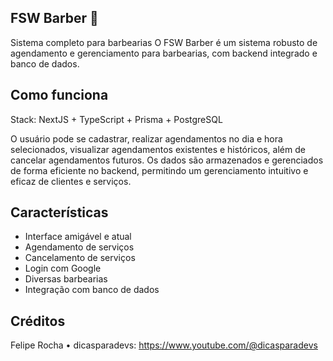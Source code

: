## FSW Barber 💈

Sistema completo para barbearias
O FSW Barber é um sistema robusto de agendamento e gerenciamento para barbearias, com backend integrado e banco de dados.

## Como funciona

Stack: NextJS + TypeScript + Prisma + PostgreSQL

O usuário pode se cadastrar, realizar agendamentos no dia e hora selecionados, visualizar agendamentos existentes e históricos, além de cancelar agendamentos futuros. Os dados são armazenados e gerenciados de forma eficiente no backend, permitindo um gerenciamento intuitivo e eficaz de clientes e serviços.

## Características

- Interface amigável e atual
- Agendamento de serviços
- Cancelamento de serviços
- Login com Google
- Diversas barbearias
- Integração com banco de dados

## Créditos

Felipe Rocha • dicasparadevs:
https://www.youtube.com/@dicasparadevs
